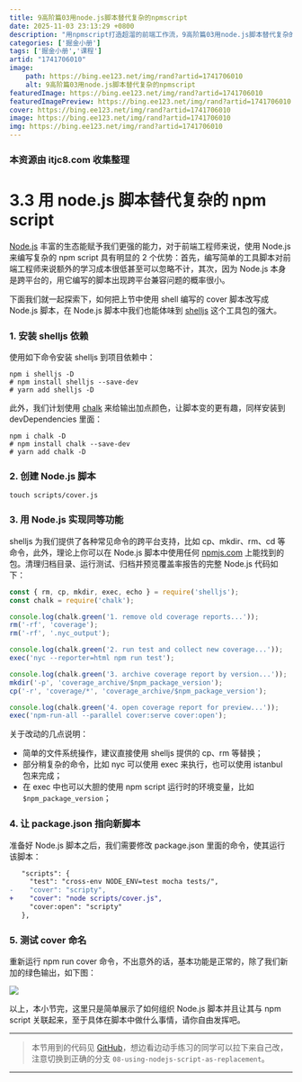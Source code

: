 ```yaml
---
title: 9高阶篇03用node.js脚本替代复杂的npmscript
date: 2025-11-03 23:13:29 +0800
description: "用npmscript打造超溜的前端工作流，9高阶篇03用node.js脚本替代复杂的npmscript"
categories: ['掘金小册']
tags: ['掘金小册','课程']
artid: "1741706010"
image:
    path: https://bing.ee123.net/img/rand?artid=1741706010
    alt: 9高阶篇03用node.js脚本替代复杂的npmscript
featuredImage: https://bing.ee123.net/img/rand?artid=1741706010
featuredImagePreview: https://bing.ee123.net/img/rand?artid=1741706010
cover: https://bing.ee123.net/img/rand?artid=1741706010
image: https://bing.ee123.net/img/rand?artid=1741706010
img: https://bing.ee123.net/img/rand?artid=1741706010
---
```


### 本资源由 itjc8.com 收集整理
# 3.3 用 node.js 脚本替代复杂的 npm script

[Node.js](https://nodejs.org/en/) 丰富的生态能赋予我们更强的能力，对于前端工程师来说，使用 Node.js 来编写复杂的 npm script 具有明显的 2 个优势：首先，编写简单的工具脚本对前端工程师来说额外的学习成本很低甚至可以忽略不计，其次，因为 Node.js 本身是跨平台的，用它编写的脚本出现跨平台兼容问题的概率很小。

下面我们就一起探索下，如何把上节中使用 shell 编写的 cover 脚本改写成 Node.js 脚本，在 Node.js 脚本中我们也能体味到 [shelljs](https://www.npmjs.com/package/shelljs) 这个工具包的强大。

### 1. 安装 shelljs 依赖

使用如下命令安装 shelljs 到项目依赖中：

```shell
npm i shelljs -D
# npm install shelljs --save-dev
# yarn add shelljs -D
```

此外，我们计划使用 [chalk](https://www.npmjs.com/package/chalk) 来给输出加点颜色，让脚本变的更有趣，同样安装到 devDependencies 里面：

```shell
npm i chalk -D
# npm install chalk --save-dev
# yarn add chalk -D
```

### 2. 创建 Node.js 脚本

```shell
touch scripts/cover.js
```

### 3. 用 Node.js 实现同等功能

shelljs 为我们提供了各种常见命令的跨平台支持，比如 cp、mkdir、rm、cd 等命令，此外，理论上你可以在 Node.js 脚本中使用任何 [npmjs.com](https://www.npmjs.com) 上能找到的包。清理归档目录、运行测试、归档并预览覆盖率报告的完整 Node.js 代码如下：

```javascript
const { rm, cp, mkdir, exec, echo } = require('shelljs');
const chalk = require('chalk');

console.log(chalk.green('1. remove old coverage reports...'));
rm('-rf', 'coverage');
rm('-rf', '.nyc_output');

console.log(chalk.green('2. run test and collect new coverage...'));
exec('nyc --reporter=html npm run test');

console.log(chalk.green('3. archive coverage report by version...'));
mkdir('-p', 'coverage_archive/$npm_package_version');
cp('-r', 'coverage/*', 'coverage_archive/$npm_package_version');

console.log(chalk.green('4. open coverage report for preview...'));
exec('npm-run-all --parallel cover:serve cover:open');
```

关于改动的几点说明：

* 简单的文件系统操作，建议直接使用 shelljs 提供的 cp、rm 等替换；
* 部分稍复杂的命令，比如 nyc 可以使用 exec 来执行，也可以使用 istanbul 包来完成；
* 在 exec 中也可以大胆的使用 npm script 运行时的环境变量，比如 `$npm_package_version`；

### 4. 让 package.json 指向新脚本

准备好 Node.js 脚本之后，我们需要修改 package.json 里面的命令，使其运行该脚本：

```patch
   "scripts": {
     "test": "cross-env NODE_ENV=test mocha tests/",
-    "cover": "scripty",
+    "cover": "node scripts/cover.js",
     "cover:open": "scripty"
   },
```

### 5. 测试 cover 命名

重新运行 npm run cover 命令，不出意外的话，基本功能是正常的，除了我们新加的绿色输出，如下图：

![](https://user-gold-cdn.xitu.io/2017/12/10/1603de95af9b2c41?w=1060&h=587&f=png&s=87226)

以上，本小节完，这里只是简单展示了如何组织 Node.js 脚本并且让其与 npm script 关联起来，至于具体在脚本中做什么事情，请你自由发挥吧。

----------------------------
> 本节用到的代码见 [GitHub](https://github.com/wangshijun/automated-workflow-with-npm-script/tree/08-using-nodejs-script-as-replacement)，想边看边动手练习的同学可以拉下来自己改，注意切换到正确的分支 `08-using-nodejs-script-as-replacement`。

----------------------------

